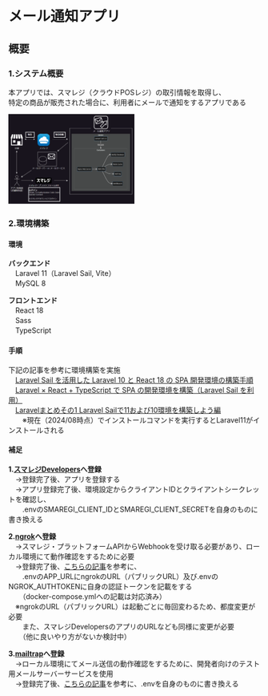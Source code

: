 # メール通知アプリ

## 概要

### 1.システム概要
本アプリでは、スマレジ（クラウドPOSレジ）の取引情報を取得し、<br>
特定の商品が販売された場合に、利用者にメールで通知をするアプリである<br>

<img width="50%" alt="システム全体図" src="system.png">

### 2.環境構築

#### 環境
**バックエンド**<br>
　Laravel 11（Laravel Sail, Vite）<br>
　MySQL 8<br>

**フロントエンド**<br>
　React 18<br>
　Sass<br>
　TypeScript<br>

#### 手順
下記の記事を参考に環境構築を実施<br>
　[Laravel Sail を活用した Laravel 10 と React 18 の SPA 開発環境の構築手順](https://ryamate.hatenablog.com/entry/laravel_sail_react)<br>
　[Laravel × React + TypeScript で SPA の開発環境を構築（Laravel Sail を利用）](https://qiita.com/shikuno_dev/items/7e679b2fdf0bb92cb2b0)<br>
　[Laravelまとめその1 Laravel Sailで11および10環境を構築しよう編](https://qiita.com/motuneko253/items/4ca503b2a2beba5fa232)<br>
　　※現在（2024/08時点）でインストールコマンドを実行するとLaravel11がインストールされる<br>

#### 補足
**1.[スマレジDevelopers](https://developers.smaregi.jp/signup/)へ登録**<br>
　→登録完了後、アプリを登録する<br>
　→アプリ登録完了後、環境設定からクライアントIDとクライアントシークレットを確認し、<br>
　　.envのSMAREGI_CLIENT_IDとSMAREGI_CLIENT_SECRETを自身のものに書き換える<br>

**2.[ngrok](https://ngrok.com/)へ登録**<br>
　→スマレジ・プラットフォームAPIからWebhookを受け取る必要があり、ローカル環境にて動作確認をするために必要<br>
　→登録完了後、[こちらの記事](https://dev.to/naxrohan/laravel-sail-ngrok-2kk4)を参考に、<br>
　　.envのAPP_URLにngrokのURL（パブリックURL）及び.envのNGROK_AUTHTOKENに自身の認証トークンを記載をする<br>
　　（docker-compose.ymlへの記載は対応済み）<br>
　※ngrokのURL（パブリックURL）は起動ごとに毎回変わるため、都度変更が必要<br>
　　また、スマレジDevelopersのアプリのURLなども同様に変更が必要<br>
　　（他に良いやり方がないか検討中）<br>

**3.[mailtrap](https://mailtrap.io/)へ登録**<br>
　→ローカル環境にてメール送信の動作確認をするために、開発者向けのテスト用メールサーバーサービスを使用<br>
　→登録完了後、[こちらの記事](https://reffect.co.jp/laravel/mailtrap-dummy-smtp-server#google_vignette)を参考に、.envを自身のものに書き換える<br>
